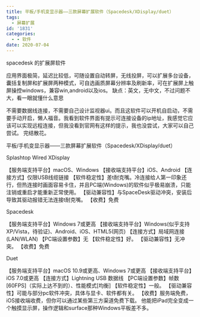 ```yaml
---
title: 平板/手机变显示器——三款屏幕扩展软件（Spacedesk/XDisplay/duet）
tags:
  - 屏幕扩展
id: '1831'
categories:
  - - 软件
date: 2020-07-04
---
```



spacedesk 的扩展屏软件

应用界面极简，延迟比较低，可随设置自动转屏，无线投屏，可以扩展多台设备，囊括复制屏和扩展屏两种模式，可自选画质屏幕分辨率及刷新率，可在扩展屏上触屏操控windows，兼容win,android以及ios。
缺点：英文，无中文，不过问题不大，看一眼就懂什么意思


不需要数据线连接，不需要自己设计监视器ui。而且这软件可以开机自启动，不需要手动开启，懒人福音。我看到软件界面有提示可连接设备的ip地址，我感觉它应该可以实现远程连接，但我没看到官网有这样的提示，我也没尝试，大家可以自己尝试。
完结散花。


平板/手机变显示器——三款屏幕扩展软件（Spacedesk/XDisplay/duet）

Splashtop Wired XDisplay

【服务端支持平台】macOS、Windows
【接收端支持平台】iOS、Android
【连接方式】仅限USB线缆链接
【软件稳定性】差t耐克嘴。冷连接给人第一印象还行，但热连接时画面容易卡住，并且PC端(Windows)的软件似乎极易崩溃，只能注销或重启才能重新正常使用。
【驱动兼容性】与SpaceDesk驱动冲突，安装后导致其驱动报错无法连接t耐克嘴。
【收费】免费


Spacedesk

【服务端支持平台】Windows 7或更高
【接收端支持平台】Windows(似乎支持XP/Vista，待验证)、Android、iOS、HTML5(网页)
【连接方式】局域网连接(LAN/WLAN)
【PC端设置参数】无
【软件稳定性】好。
【驱动兼容性】无冲突。
【收费】免费


Duet

【服务端支持平台】macOS 10.9或更高、Windows 7或更高
【接收端支持平台】iOS 7.0或更高
【连接方式】Lightning USB 数据线
【PC端设置参数】帧数[60FPS]（实际上达不到的）、性能模式[均衡]
【软件稳定性】一般。
【驱动兼容性】可能与部分pc软件冲突，具体与显卡、软件都有关。
【收费】服务端免费，iOS接收端收费，但你可以通过某些第三方渠道免费下载。
他能把iPad完全变成一个触摸显示屏，操作逻辑和surface那种Windows平板差不多。


